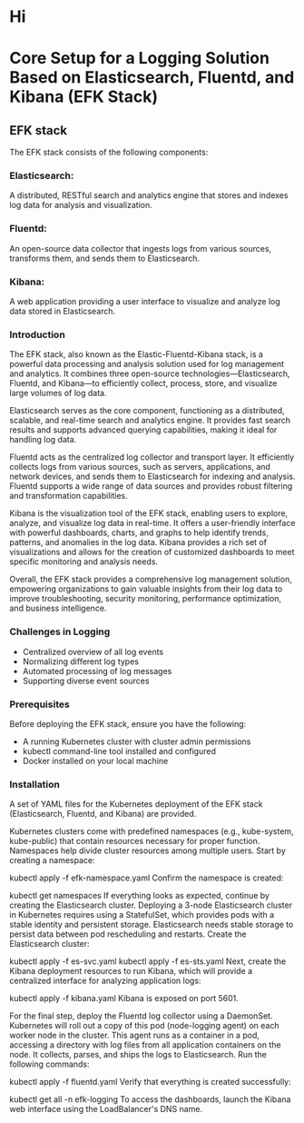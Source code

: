 # Hi 

# Core Setup for a Logging Solution Based on Elasticsearch, Fluentd, and Kibana (EFK Stack)

## EFK stack
The EFK stack consists of the following components:

### Elasticsearch: 
A distributed, RESTful search and analytics engine that stores and indexes log data for analysis and visualization.

### Fluentd: 
An open-source data collector that ingests logs from various sources, transforms them, and sends them to Elasticsearch.

### Kibana: 
A web application providing a user interface to visualize and analyze log data stored in Elasticsearch.

### Introduction
The EFK stack, also known as the Elastic-Fluentd-Kibana stack, is a powerful data processing and analysis solution used for log management and analytics. It combines three open-source technologies—Elasticsearch, Fluentd, and Kibana—to efficiently collect, process, store, and visualize large volumes of log data.

Elasticsearch serves as the core component, functioning as a distributed, scalable, and real-time search and analytics engine. It provides fast search results and supports advanced querying capabilities, making it ideal for handling log data.

Fluentd acts as the centralized log collector and transport layer. It efficiently collects logs from various sources, such as servers, applications, and network devices, and sends them to Elasticsearch for indexing and analysis. Fluentd supports a wide range of data sources and provides robust filtering and transformation capabilities.

Kibana is the visualization tool of the EFK stack, enabling users to explore, analyze, and visualize log data in real-time. It offers a user-friendly interface with powerful dashboards, charts, and graphs to help identify trends, patterns, and anomalies in the log data. Kibana provides a rich set of visualizations and allows for the creation of customized dashboards to meet specific monitoring and analysis needs.

Overall, the EFK stack provides a comprehensive log management solution, empowering organizations to gain valuable insights from their log data to improve troubleshooting, security monitoring, performance optimization, and business intelligence.

### Challenges in Logging

- Centralized overview of all log events
- Normalizing different log types
- Automated processing of log messages
- Supporting diverse event sources

### Prerequisites

Before deploying the EFK stack, ensure you have the following:

- A running Kubernetes cluster with cluster admin permissions
- kubectl command-line tool installed and configured
- Docker installed on your local machine

### Installation
A set of YAML files for the Kubernetes deployment of the EFK stack (Elasticsearch, Fluentd, and Kibana) are provided.

Kubernetes clusters come with predefined namespaces (e.g., kube-system, kube-public) that contain resources necessary for proper function. Namespaces help divide cluster resources among multiple users. Start by creating a namespace:

kubectl apply -f efk-namespace.yaml
Confirm the namespace is created:

kubectl get namespaces
If everything looks as expected, continue by creating the Elasticsearch cluster. Deploying a 3-node Elasticsearch cluster in Kubernetes requires using a StatefulSet, which provides pods with a stable identity and persistent storage. Elasticsearch needs stable storage to persist data between pod rescheduling and restarts. Create the Elasticsearch cluster:

kubectl apply -f es-svc.yaml
kubectl apply -f es-sts.yaml
Next, create the Kibana deployment resources to run Kibana, which will provide a centralized interface for analyzing application logs:

kubectl apply -f kibana.yaml
Kibana is exposed on port 5601.

For the final step, deploy the Fluentd log collector using a DaemonSet. Kubernetes will roll out a copy of this pod (node-logging agent) on each worker node in the cluster. This agent runs as a container in a pod, accessing a directory with log files from all application containers on the node. It collects, parses, and ships the logs to Elasticsearch. Run the following commands:

kubectl apply -f fluentd.yaml
Verify that everything is created successfully:

kubectl get all -n efk-logging
To access the dashboards, launch the Kibana web interface using the LoadBalancer's DNS name.